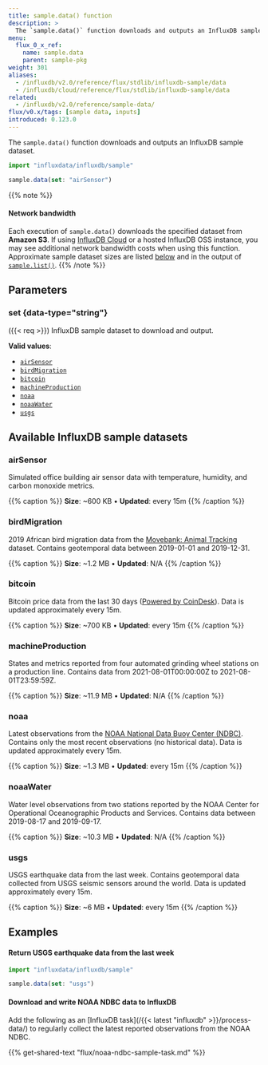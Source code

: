 ```yaml
---
title: sample.data() function
description: >
  The `sample.data()` function downloads and outputs an InfluxDB sample dataset.
menu:
  flux_0_x_ref:
    name: sample.data
    parent: sample-pkg
weight: 301
aliases:
  - /influxdb/v2.0/reference/flux/stdlib/influxdb-sample/data
  - /influxdb/cloud/reference/flux/stdlib/influxdb-sample/data
related:
  - /influxdb/v2.0/reference/sample-data/
flux/v0.x/tags: [sample data, inputs]
introduced: 0.123.0
---
```


The `sample.data()` function downloads and outputs an InfluxDB sample dataset.

```js
import "influxdata/influxdb/sample"

sample.data(set: "airSensor")
```

{{% note %}}
#### Network bandwidth
Each execution of `sample.data()` downloads the specified dataset from **Amazon S3**.
If using [InfluxDB Cloud](/influxdb/cloud/) or a hosted InfluxDB OSS instance,
you may see additional network bandwidth costs when using this function.
Approximate sample dataset sizes are listed [below](#available-influxdb-sample-datasets)
and in the output of [`sample.list()`](/flux/v0.x/stdlib/influxdata/influxdb/sample/list/).
{{% /note %}}

## Parameters

### set {data-type="string"}
({{< req >}}) InfluxDB sample dataset to download and output.

**Valid values**:

- [`airSensor`](#airsensor)
- [`birdMigration`](#birdmigration)
- [`bitcoin`](#bitcoin)
- [`machineProduction`](#machineproduction)
- [`noaa`](#noaa)
- [`noaaWater`](#noaawater)
- [`usgs`](#usgs)

## Available InfluxDB sample datasets

### airSensor

Simulated office building air sensor data with temperature,
humidity, and carbon monoxide metrics.

{{% caption %}}
**Size**: ~600 KB • **Updated**: every 15m
{{% /caption %}}

### birdMigration

2019 African bird migration data from the
[Movebank: Animal Tracking](https://www.kaggle.com/pulkit8595/movebank-animal-tracking) dataset.
Contains geotemporal data between 2019-01-01 and 2019-12-31.

{{% caption %}}
**Size**: ~1.2 MB • **Updated**: N/A
{{% /caption %}}

### bitcoin

Bitcoin price data from the last 30 days ([Powered by CoinDesk](https://www.coindesk.com/price/bitcoin)).
Data is updated approximately every 15m.

{{% caption %}}
**Size**: ~700 KB • **Updated**: every 15m
{{% /caption %}}

### machineProduction

States and metrics reported from four automated grinding wheel stations on a production line.
Contains data from 2021-08-01T00:00:00Z to 2021-08-01T23:59:59Z.

{{% caption %}}
**Size**: ~11.9 MB • **Updated**: N/A
{{% /caption %}}

### noaa

Latest observations from the [NOAA National Data Buoy Center (NDBC)](https://www.ndbc.noaa.gov/).
Contains only the most recent observations (no historical data).
Data is updated approximately every 15m.

{{% caption %}}
**Size**: ~1.3 MB • **Updated**: every 15m
{{% /caption %}}

### noaaWater

Water level observations from two stations reported by the NOAA Center for
Operational Oceanographic Products and Services.
Contains data between 2019-08-17 and 2019-09-17.

{{% caption %}}
**Size**: ~10.3 MB • **Updated**: N/A
{{% /caption %}}

### usgs

USGS earthquake data from the last week.
Contains geotemporal data collected from USGS seismic sensors around the world.
Data is updated approximately every 15m. 

{{% caption %}}
**Size**: ~6 MB • **Updated**: every 15m
{{% /caption %}}

## Examples

#### Return USGS earthquake data from the last week
```js
import "influxdata/influxdb/sample"

sample.data(set: "usgs")
```

#### Download and write NOAA NDBC data to InfluxDB
Add the following as an [InfluxDB task](/{{< latest "influxdb" >}}/process-data/)
to regularly collect the latest reported observations from the NOAA NDBC.

{{% get-shared-text "flux/noaa-ndbc-sample-task.md" %}}

